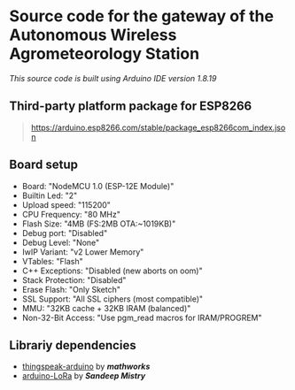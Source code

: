# Source code for the gateway of the Autonomous Wireless Agrometeorology Station

_This source code is built using Arduino IDE version 1.8.19_

## Third-party platform package for ESP8266
> https://arduino.esp8266.com/stable/package_esp8266com_index.json

## Board setup
+ Board: "NodeMCU 1.0 (ESP-12E Module)"
+ Builtin Led: "2"
+ Upload speed: "115200"
+ CPU Frequency: "80 MHz"
+ Flash Size: "4MB (FS:2MB OTA:~1019KB)"
+ Debug port: "Disabled"
+ Debug Level: "None"
+ IwIP Variant: "v2 Lower Memory"
+ VTables: "Flash"
+ C++ Exceptions: "Disabled (new aborts on oom)"
+ Stack Protection: "Disabled"
+ Erase Flash: "Only Sketch"
+ SSL Support: "All SSL ciphers (most compatible)"
+ MMU: "32KB cache + 32KB IRAM (balanced)"
+ Non-32-Bit Access: "Use pgm_read macros for IRAM/PROGREM"

## Librariy dependencies
+ [thingspeak-arduino](https://github.com/mathworks/thingspeak-arduino) by ***mathworks***
+ [arduino-LoRa](https://github.com/sandeepmistry/arduino-LoRa) by ***Sandeep Mistry***